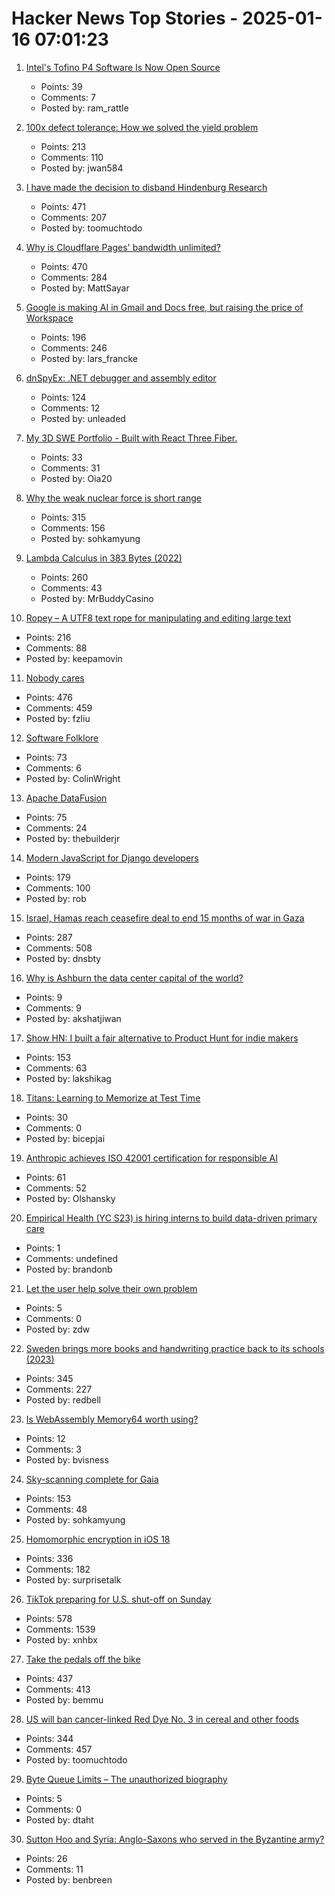 # Hacker News Top Stories - 2025-01-16 07:01:23

1. [Intel's Tofino P4 Software Is Now Open Source](https://p4.org/intels-tofino-p4-software-is-now-open-source/)
   - Points: 39
   - Comments: 7
   - Posted by: ram_rattle

2. [100x defect tolerance: How we solved the yield problem](https://cerebras.ai/blog/100x-defect-tolerance-how-cerebras-solved-the-yield-problem)
   - Points: 213
   - Comments: 110
   - Posted by: jwan584

3. [I have made the decision to disband Hindenburg Research](https://hindenburgresearch.com/gratitude/)
   - Points: 471
   - Comments: 207
   - Posted by: toomuchtodo

4. [Why is Cloudflare Pages' bandwidth unlimited?](https://mattsayar.com/why-does-cloudflare-pages-have-such-a-generous-free-tier/)
   - Points: 470
   - Comments: 284
   - Posted by: MattSayar

5. [Google is making AI in Gmail and Docs free, but raising the price of Workspace](https://www.theverge.com/2025/1/15/24343794/google-workspace-ai-features-free)
   - Points: 196
   - Comments: 246
   - Posted by: lars_francke

6. [dnSpyEx: .NET debugger and assembly editor](https://github.com/dnSpyEx/dnSpy)
   - Points: 124
   - Comments: 12
   - Posted by: unleaded

7. [My 3D SWE Portfolio - Built with React Three Fiber.](https://dement.dev)
   - Points: 33
   - Comments: 31
   - Posted by: Oia20

8. [Why the weak nuclear force is short range](https://profmattstrassler.com/articles-and-posts/particle-physics-basics/the-astonishing-standard-model/why-the-weak-nuclear-force-is-short-range/)
   - Points: 315
   - Comments: 156
   - Posted by: sohkamyung

9. [Lambda Calculus in 383 Bytes (2022)](https://justine.lol/lambda/)
   - Points: 260
   - Comments: 43
   - Posted by: MrBuddyCasino

10. [Ropey – A UTF8 text rope for manipulating and editing large text](https://github.com/cessen/ropey)
   - Points: 216
   - Comments: 88
   - Posted by: keepamovin

11. [Nobody cares](https://grantslatton.com/nobody-cares)
   - Points: 476
   - Comments: 459
   - Posted by: fzliu

12. [Software Folklore](http://beza1e1.tuxen.de/lore/index.html)
   - Points: 73
   - Comments: 6
   - Posted by: ColinWright

13. [Apache DataFusion](https://datafusion.apache.org/)
   - Points: 75
   - Comments: 24
   - Posted by: thebuilderjr

14. [Modern JavaScript for Django developers](https://www.saaspegasus.com/guides/modern-javascript-for-django-developers/)
   - Points: 179
   - Comments: 100
   - Posted by: rob

15. [Israel, Hamas reach ceasefire deal to end 15 months of war in Gaza](https://www.reuters.com/world/middle-east/gaza-ceasefire-appears-close-us-egyptian-leaders-put-focus-coming-hours-2025-01-14/)
   - Points: 287
   - Comments: 508
   - Posted by: dnsbty

16. [Why is Ashburn the data center capital of the world?](https://www.datacenters.com/news/why-is-ashburn-the-data-center-capital-of-the-world)
   - Points: 9
   - Comments: 9
   - Posted by: akshatjiwan

17. [Show HN: I built a fair alternative to Product Hunt for indie makers](undefined)
   - Points: 153
   - Comments: 63
   - Posted by: lakshikag

18. [Titans: Learning to Memorize at Test Time](https://arxiv.org/abs/2501.00663)
   - Points: 30
   - Comments: 0
   - Posted by: bicepjai

19. [Anthropic achieves ISO 42001 certification for responsible AI](https://www.anthropic.com/news/anthropic-achieves-iso-42001-certification-for-responsible-ai)
   - Points: 61
   - Comments: 52
   - Posted by: Olshansky

20. [Empirical Health (YC S23) is hiring interns to build data-driven primary care](https://www.ycombinator.com/companies/empirical-health/jobs/BQlfWbt-software-engineer-intern-summer-2025)
   - Points: 1
   - Comments: undefined
   - Posted by: brandonb

21. [Let the user help solve their own problem](https://boredzo.org/blog/archives/2025-01-14/let-the-user-help-solve-their-own-problem)
   - Points: 5
   - Comments: 0
   - Posted by: zdw

22. [Sweden brings more books and handwriting practice back to its schools (2023)](https://apnews.com/article/sweden-digital-education-backlash-reading-writing-1dd964c628f76361c43dbf3964f7dbf4)
   - Points: 345
   - Comments: 227
   - Posted by: redbell

23. [Is WebAssembly Memory64 worth using?](https://spidermonkey.dev/blog/2025/01/15/is-memory64-actually-worth-using.html)
   - Points: 12
   - Comments: 3
   - Posted by: bvisness

24. [Sky-scanning complete for Gaia](https://www.esa.int/ESA_Multimedia/Images/2025/01/Sky-scanning_complete_for_Gaia)
   - Points: 153
   - Comments: 48
   - Posted by: sohkamyung

25. [Homomorphic encryption in iOS 18](https://boehs.org/node/homomorphic-encryption)
   - Points: 336
   - Comments: 182
   - Posted by: surprisetalk

26. [TikTok preparing for U.S. shut-off on Sunday](https://www.reuters.com/technology/tiktok-preparing-us-shut-off-sunday-information-reports-2025-01-15/)
   - Points: 578
   - Comments: 1539
   - Posted by: xnhbx

27. [Take the pedals off the bike](https://www.fortressofdoors.com/take-the-pedals-off-the-bike/)
   - Points: 437
   - Comments: 413
   - Posted by: bemmu

28. [US will ban cancer-linked Red Dye No. 3 in cereal and other foods](https://www.bloomberg.com/news/articles/2025-01-15/us-fda-to-ban-red-dye-no-3-rfk-went-after-due-to-cancer-link)
   - Points: 344
   - Comments: 457
   - Posted by: toomuchtodo

29. [Byte Queue Limits – The unauthorized biography](https://medium.com/@tom_84912/byte-queue-limits-the-unauthorized-biography-61adc5730b83)
   - Points: 5
   - Comments: 0
   - Posted by: dtaht

30. [Sutton Hoo and Syria: Anglo-Saxons who served in the Byzantine army?](https://academic.oup.com/ehr/advance-article/doi/10.1093/ehr/ceae213/7941799)
   - Points: 26
   - Comments: 11
   - Posted by: benbreen

